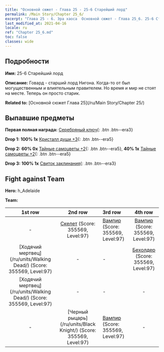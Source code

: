 ```yaml
---
title: "Основной сюжет - Глава 25 - 25-6 Старейший лорд"
permalink: /Main Story/Chapter 25_6/
excerpt: "Глава 25 - 6. Эра хаоса  Основной сюжет - Глава 25_6. 25-6 Старейший лорд"
last_modified_at: 2021-04-16
locale: ru
ref: "Chapter 25_6.md"
toc: false
classes: wide
---
```


## Подробности

 **Имя:** 25-6 Старейший лорд

 **Описание:** Говард - старший лорд Нигона. Когда-то от был могущественным и влиятельным правителем. Но время и мир не стоят на месте. Теперь он просто старик.

 **Related to:** [Основной сюжет Глава 25](/ru/Main Story/Chapter 25/)

## Выпавшие предметы

 **Первая полная награда:** [Серебряный ключ](/ru/Items/con_693/){: .btn .btn--era3}

 **Drop 1:** **100% 1x** [Кристалл души +3](/ru/Items/mat_87/){: .btn .btn--era5}

 **Drop 2:** **60% 0x** [Тайные самоцветы +2](/ru/Items/mat_79/){: .btn .btn--era5}, **40% 1x** [Тайные самоцветы +2](/ru/Items/mat_79/){: .btn .btn--era5}

 **Drop 3:** **100% 1x** [Свиток заклинания](/ru/Items/con_694/){: .btn .btn--era3}


## Fight against Team
 **Hero:** h_Adelaide

 **Team:**


  | 1st row | 2nd row | 3rd row | 4th row |
  |:----:|:----:|:----|:----:|
  | - | [Скелет](/ru/units/Skeleton/) (Score: 355569, Level:97)  | [Вампир](/ru/units/Vampire/) (Score: 355569, Level:97)  | [Вампир](/ru/units/Vampire/) (Score: 355569, Level:97)  |
  | [Ходячий мертвец](/ru/units/Walking Dead/) (Score: 355569, Level:97)  | - | - | [Бехолдер](/ru/units/Beholder/) (Score: 355569, Level:97)  |
  | [Ходячий мертвец](/ru/units/Walking Dead/) (Score: 355569, Level:97)  | - | - | - |
  | - | [Черный рыцарь](/ru/units/Black Knight/) (Score: 355569, Level:97)  | [Вампир](/ru/units/Vampire/) (Score: 355569, Level:97)  | - |


